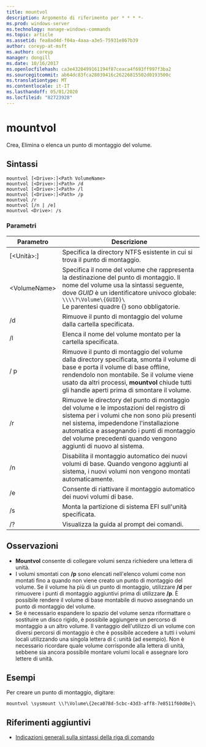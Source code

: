 ```yaml
---
title: mountvol
description: Argomento di riferimento per * * * *-
ms.prod: windows-server
ms.technology: manage-windows-commands
ms.topic: article
ms.assetid: fea8ad4d-f04a-4aaa-a3e5-75931e867b39
author: coreyp-at-msft
ms.author: coreyp
manager: dongill
ms.date: 10/16/2017
ms.openlocfilehash: ca3e4320499161194f87ceaca4f693ff997f3ba2
ms.sourcegitcommit: ab64dc83fca28039416c26226815502d0193500c
ms.translationtype: MT
ms.contentlocale: it-IT
ms.lasthandoff: 05/01/2020
ms.locfileid: "82723928"
---
```

# <a name="mountvol"></a>mountvol



Crea, Elimina o elenca un punto di montaggio del volume.

## <a name="syntax"></a>Sintassi

```
mountvol [<Drive>:]<Path VolumeName>
mountvol [<Drive>:]<Path> /d
mountvol [<Drive>:]<Path> /l
mountvol [<Drive>:]<Path> /p
mountvol /r
mountvol [/n | /e]
mountvol <Drive>: /s
```

### <a name="parameters"></a>Parametri

|Parametro|Descrizione|
|---------|-----------|
|[\<Unità>:]<Path>|Specifica la directory NTFS esistente in cui si trova il punto di montaggio.|
|\<VolumeName>|Specifica il nome del volume che rappresenta la destinazione del punto di montaggio. Il nome del volume usa la sintassi seguente, dove *GUID* è un identificatore univoco globale:</br>`\\\\?\Volume\{GUID}\`</br>Le parentesi quadre {} sono obbligatorie.|
|/d|Rimuove il punto di montaggio del volume dalla cartella specificata.|
|/l|Elenca il nome del volume montato per la cartella specificata.|
|/ p|Rimuove il punto di montaggio del volume dalla directory specificata, smonta il volume di base e porta il volume di base offline, rendendolo non montabile. Se il volume viene usato da altri processi, **mountvol** chiude tutti gli handle aperti prima di smontare il volume.|
|/r|Rimuove le directory del punto di montaggio del volume e le impostazioni del registro di sistema per i volumi che non sono più presenti nel sistema, impedendone l'installazione automatica e assegnando i punti di montaggio del volume precedenti quando vengono aggiunti di nuovo al sistema.|
|/n|Disabilita il montaggio automatico dei nuovi volumi di base. Quando vengono aggiunti al sistema, i nuovi volumi non vengono montati automaticamente.|
|/e|Consente di riattivare il montaggio automatico dei nuovi volumi di base.|
|/s|Monta la partizione di sistema EFI sull'unità specificata.|
|/?|Visualizza la guida al prompt dei comandi.|

## <a name="remarks"></a>Osservazioni

-   **Mountvol** consente di collegare volumi senza richiedere una lettera di unità.
-   I volumi smontati con **/p** sono elencati nell'elenco volumi come non montati fino a quando non viene creato un punto di montaggio del volume. Se il volume ha più di un punto di montaggio, utilizzare **/d** per rimuovere i punti di montaggio aggiuntivi prima di utilizzare **/p**. È possibile rendere il volume di base montabile di nuovo assegnando un punto di montaggio del volume.
-   Se è necessario espandere lo spazio del volume senza riformattare o sostituire un disco rigido, è possibile aggiungere un percorso di montaggio a un altro volume. Il vantaggio dell'utilizzo di un volume con diversi percorsi di montaggio è che è possibile accedere a tutti i volumi locali utilizzando una singola lettera di `C:`unità (ad esempio). Non è necessario ricordare quale volume corrisponde alla lettera di unità, sebbene sia ancora possibile montare volumi locali e assegnare loro lettere di unità.

## <a name="examples"></a>Esempi

Per creare un punto di montaggio, digitare:
```
mountvol \sysmount \\?\Volume\{2eca078d-5cbc-43d3-aff8-7e8511f60d0e}\
```

## <a name="additional-references"></a>Riferimenti aggiuntivi

- [Indicazioni generali sulla sintassi della riga di comando](command-line-syntax-key.md)
